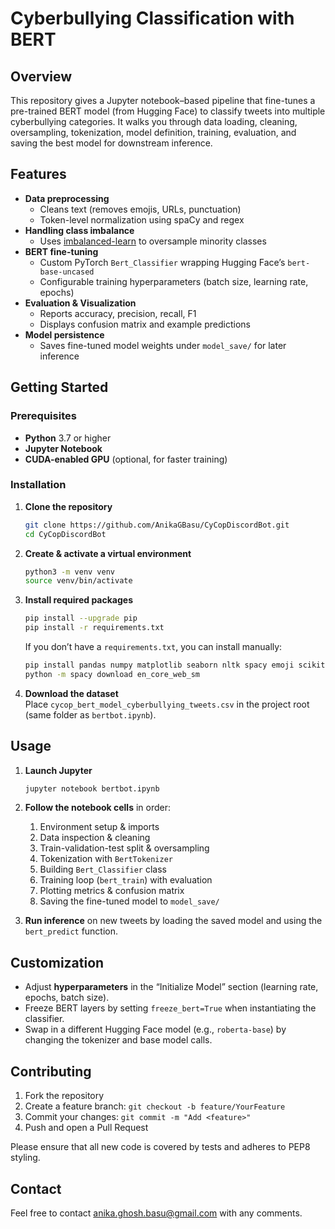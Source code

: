 # Cyberbullying Classification with BERT

## Overview

This repository gives a Jupyter notebook–based pipeline that fine-tunes a pre-trained BERT model (from Hugging Face) to classify tweets into multiple cyberbullying categories. It walks you through data loading, cleaning, oversampling, tokenization, model definition, training, evaluation, and saving the best model for downstream inference.

## Features

- **Data preprocessing**  
  - Cleans text (removes emojis, URLs, punctuation)  
  - Token-level normalization using spaCy and regex  
- **Handling class imbalance**  
  - Uses [imbalanced-learn](https://github.com/scikit-learn-contrib/imbalanced-learn) to oversample minority classes  
- **BERT fine-tuning**  
  - Custom PyTorch `Bert_Classifier` wrapping Hugging Face’s `bert-base-uncased`  
  - Configurable training hyperparameters (batch size, learning rate, epochs)  
- **Evaluation & Visualization**  
  - Reports accuracy, precision, recall, F1  
  - Displays confusion matrix and example predictions  
- **Model persistence**  
  - Saves fine-tuned model weights under `model_save/` for later inference  

## Getting Started

### Prerequisites

- **Python** 3.7 or higher  
- **Jupyter Notebook**  
- **CUDA-enabled GPU** (optional, for faster training)  

### Installation

1. **Clone the repository**  
   ```bash
   git clone https://github.com/AnikaGBasu/CyCopDiscordBot.git
   cd CyCopDiscordBot
   ```

2. **Create & activate a virtual environment**  
   ```bash
   python3 -m venv venv
   source venv/bin/activate
   ```

3. **Install required packages**  
   ```bash
   pip install --upgrade pip
   pip install -r requirements.txt
   ```

   If you don’t have a `requirements.txt`, you can install manually:
   ```bash
   pip install pandas numpy matplotlib seaborn nltk spacy emoji scikit-learn imbalanced-learn torch transformers
   python -m spacy download en_core_web_sm
   ```

4. **Download the dataset**  
   Place `cycop_bert_model_cyberbullying_tweets.csv` in the project root (same folder as `bertbot.ipynb`).

## Usage

1. **Launch Jupyter**  
   ```bash
   jupyter notebook bertbot.ipynb
   ```
2. **Follow the notebook cells** in order:
   1. Environment setup & imports  
   2. Data inspection & cleaning  
   3. Train-validation-test split & oversampling  
   4. Tokenization with `BertTokenizer`  
   5. Building `Bert_Classifier` class  
   6. Training loop (`bert_train`) with evaluation  
   7. Plotting metrics & confusion matrix  
   8. Saving the fine-tuned model to `model_save/`

3. **Run inference** on new tweets by loading the saved model and using the `bert_predict` function.

## Customization

- Adjust **hyperparameters** in the “Initialize Model” section (learning rate, epochs, batch size).
- Freeze BERT layers by setting `freeze_bert=True` when instantiating the classifier.
- Swap in a different Hugging Face model (e.g., `roberta-base`) by changing the tokenizer and base model calls.

## Contributing

1. Fork the repository  
2. Create a feature branch: `git checkout -b feature/YourFeature`  
3. Commit your changes: `git commit -m "Add <feature>"`  
4. Push and open a Pull Request  

Please ensure that all new code is covered by tests and adheres to PEP8 styling.

## Contact

Feel free to contact anika.ghosh.basu@gmail.com with any comments. 
